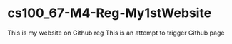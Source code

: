# cs100_67-M4-Reg-My1stWebsite
This is my website on Github reg
This is an attempt to trigger Github page
